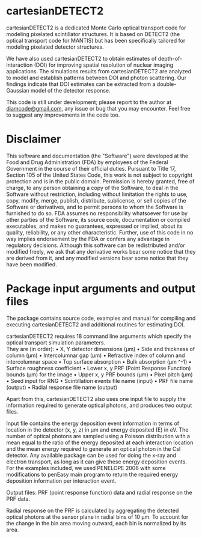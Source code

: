 cartesianDETECT2
================

cartesianDETECT2 is a dedicated Monte Carlo optical transport code for modeling pixelated scintillator structures.  It is based on DETECT2 (the optical transport code for MANTIS) but has been specifically tailored for modeling pixelated detector structures.

We have also used cartesianDETECT2 to obtain estimates of depth-of-interaction (DOI) for improving spatial resolution of nuclear imaging applications.  The simulations results from cartesianDETECT2 are analyzed to model and establish patterns between DOI and photon scattering.  Our findings indicate that DOI estimates can be extracted from a double-Gaussian model of the detector response.

This code is still under development; please report to the author at diamcode@gmail.com, any issue or bug that you may encounter.  Feel free to suggest any improvements in the code too.

Disclaimer
==========


This software and documentation (the "Software") were developed at the Food and Drug Administration (FDA) by employees of the Federal Government in the course of their official duties. Pursuant to Title 17, Section 105 of the United States Code, this work is not subject to copyright protection and is in the public domain. Permission is hereby granted, free of charge, to any person obtaining a copy of the Software, to deal in the Software without restriction, including without limitation the rights to use, copy, modify, merge, publish, distribute, sublicense, or sell copies of the Software or derivatives, and to permit persons to whom the Software is furnished to do so. FDA assumes no responsibility whatsoever for use by other
parties of the Software, its source code, documentation or compiled executables, and makes no guarantees, expressed or implied, about its quality, reliability, or any other characteristic. Further, use of this code in no way implies endorsement by the FDA or confers any advantage in regulatory decisions. Although this software can be redistributed and/or modified freely, we ask that any derivative works bear some notice that they are derived from it, and any modified versions bear some notice that they have been modified. 


Package input arguments and output files
========================================

The package contains source code, examples and manual for compiling and executing cartesianDETECT2 and additional routines for estimating DOI.

cartesianDETECT2 requires 18 command line arguments which specify the optical transport simulation parameters.  
They are (in order):
•	X, Y  detector dimensions (µm)
•	Side and thickness of column (µm)
•	Intercolumnar gap (µm)
•	Refractive index of column and intercolumnar space
•	Top surface absorption
•	Bulk absorption (µm ^-1)
•	Surface roughness coefficient
•	Lower x, y PRF (Point Response Function) bounds (µm) for the image
•	Upper x, y PRF bounds (µm)
•	Pixel pitch (µm)
•	Seed input for RNG
•	Scintillation events file name (input)
•	PRF file name (output)
•	Radial response file name (output)

Apart from this, cartesianDETECT2 also uses one input file to supply the information required to generate optical photons, and produces two output files.

Input file contains the energy deposition event information in terms of location in the detector (x, y, z) in µm and energy deposited (E) in eV.  The number of optical photons are sampled using a Poisson distribution with a mean equal to the ratio of the energy deposited at each interaction location and the mean energy required to generate an optical photon in the CsI detector.  Any available package can be used for doing the x-ray and electron transport, as long as it can give these energy deposition events.  For the examples included, we used PENELOPE 2006 with some modifications to penEasy main program to return the required energy deposition information per interaction event.

Output files: PRF (point response function) data and radial response on the PRF data.

Radial response on the PRF is calculated by aggregating the detected optical photons at the sensor plane in radial bins of 10 µm.  To account for the change in the bin area moving outward, each bin is normalized by its area.

